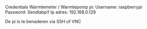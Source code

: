 Credentials Warmtemeter / Warmtepomp pi: 
Username: raspberrypi 
Password: Sendlabpi1 
Ip adres: 192.168.0.129

De pi is te benaderen via SSH of VNC
